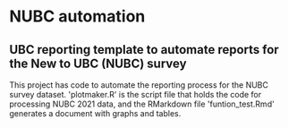 # NUBC automation
## UBC reporting template to automate reports for the New to UBC (NUBC) survey
This project has code to automate the reporting process for the NUBC survey dataset. 'plotmaker.R' is the script file that holds the code for processing NUBC 2021 data, and the RMarkdown file 'funtion_test.Rmd' generates a document with graphs and tables.
